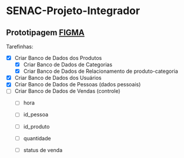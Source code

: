 # SENAC-Projeto-Integrador

## Prototipagem [FIGMA](https://www.figma.com/design/S5BcTuiYcDY9nhg4MLYlRg/Prototipagem-P.I---Doces-Lunares?node-id=0-1&t=YAZn5pAdM0LVGLr6-1)


Tarefinhas:

- [x] Criar Banco de Dados dos Produtos
  - [x] Criar Banco de Dados de Categorias
  - [x] Criar Banco de Dados de Relacionamento de produto-categoria
- [x] Criar Banco de Dados dos Usuários
- [x] Criar Banco de Dados de Pessoas (dados pessoais)
- [ ] Criar Banco de Dados de Vendas (controle)
  - [ ] hora
  - [ ] id_pessoa
  - [ ] id_produto
  - [ ] quantidade
  - [ ] status de venda
  
